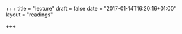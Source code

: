+++
title = "lecture"
draft = false
date = "2017-01-14T16:20:16+01:00"
layout = "readings"

+++
```ascii
```
